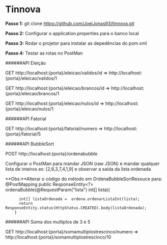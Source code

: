 # Tinnova

**Passo 1:** git clone https://github.com/JoelJonas93/tinnova.git

**Passo 2:** Configurar o application.properties para o banco local

**Passo 3:** Rodar o projetor para instalar as depedências do pom.xml

**Passo 4:** Testar as rotas no PostMan

  ######API Eleição
  
  GET http://localhost:{porta}/eleicao/validos/id => http://localhost:{porta}/eleicao/validos/1
  
  GET http://localhost:{porta}/eleicao/brancos/id => http://localhost:{porta}/eleicao/brancos/1
  
  GET http://localhost:{porta}/eleicao/nulos/id => http://localhost:{porta}/eleicao/nulos/1
  
  ######API Fatorial
  
  GET http://localhost:{porta}/fatorial/numero => http://localhost:{porta}/fatorial/5
  
  ######API BubbleSort
  
  POST http://localhost:{porta}/ordenabubble
  
  Configurar o PostMan para mandar JSON (raw JSON)  e mandar qualquer lista de inteiros ex: [2,6,3,7,4,1,9] e observar a saída
  da lista ordenada
  
  **Obs:**Alterar o código do método em OrdenaBubbleSortResouce para:
      	@PostMapping
        public ResponseEntity<?> ordenaBubble(@RequestParam("lista") int[] lista){

          int[] listaOrdenada =  ordena.ordenarListaInt(lista);
          return ResponseEntity.status(HttpStatus.CREATED).body(listaOrdenada);
        }
  
  ######API Soma dos multiplos de 3 e 5
  
  GET http://localhost:{porta}/somamultiplostrescinco/numero =>  http://localhost:{porta}/somamultiplostrescinco/10
